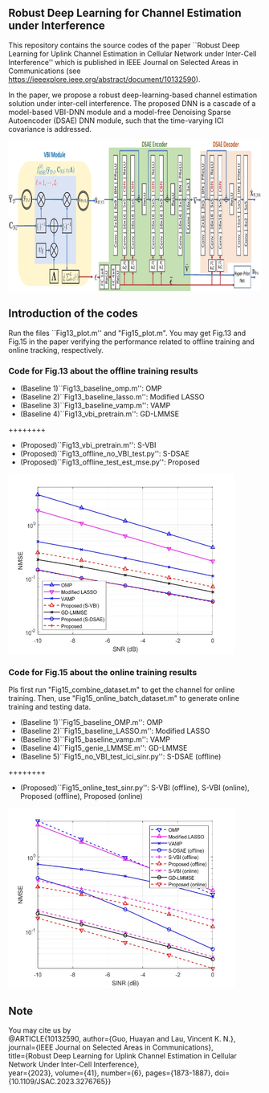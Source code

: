 ## Robust Deep Learning for Channel Estimation under Interference

This repository contains the source codes of the paper ``Robust Deep Learning for Uplink Channel Estimation in Cellular Network under Inter-Cell Interference'' which is published in IEEE Journal on Selected Areas in Communications (see <https://ieeexplore.ieee.org/abstract/document/10132590>).

In the paper, we propose a robust deep-learning-based channel estimation solution under inter-cell interference. The proposed DNN is a cascade of a model-based VBI-DNN module and a model-free Denoising Sparse Autoencoder (DSAE) DNN module, such that the time-varying ICI covariance is addressed. 

<img src="./propose_dnn.jpg" height="300" width="100%" >



## Introduction of the codes

Run the files ``Fig13_plot.m'' and "Fig15_plot.m". You may get Fig.13 and Fig.15 in the paper verifying the performance related to offline training and online tracking, respectively.


### Code for Fig.13 about the offline training results

+ (Baseline 1)``Fig13_baseline_omp.m'': OMP 
+ (Baseline 2)``Fig13_baseline_lasso.m'': Modified LASSO
+ (Baseline 3)``Fig13_baseline_vamp.m'':  VAMP
+ (Baseline 4)``Fig13_vbi_pretrain.m'': GD-LMMSE

++++++++
+ (Proposed)``Fig13_vbi_pretrain.m'': S-VBI
+ (Proposed)``Fig13_offline_no_VBI_test.py'': S-DSAE
+ (Proposed)``Fig13_offline_test_est_mse.py'': Proposed


<img src="./Fig13.jpg" height="360" width="450" >

### Code for Fig.15 about the online training results

Pls first run "Fig15_combine_dataset.m" to get the channel for online training. Then, use "Fig15_online_batch_dataset.m" to generate online training and testing data.

+ (Baseline 1)``Fig15_baseline_OMP.m'': OMP 
+ (Baseline 2)``Fig15_baseline_LASSO.m'': Modified LASSO
+ (Baseline 3)``Fig15_baseline_vamp.m'':  VAMP
+ (Baseline 4)``Fig15_genie_LMMSE.m'': GD-LMMSE
+ (Baseline 5)``Fig15_no_VBI_test_ici_sinr.py'': S-DSAE (offline)

++++++++
+ (Proposed)``Fig15_online_test_sinr.py'': S-VBI (offline), S-VBI (online), Proposed (offline), Proposed (online)

<img src="./Fig15.jpg" height="360" width="450" >


## Note
You may cite us by   
@ARTICLE{10132590,
  author={Guo, Huayan and Lau, Vincent K. N.}, 
  journal={IEEE Journal on Selected Areas in Communications},  
  title={Robust Deep Learning for Uplink Channel Estimation in Cellular Network Under Inter-Cell Interference},  
  year={2023}, 
  volume={41}, 
  number={6}, 
  pages={1873-1887}, 
  doi={10.1109/JSAC.2023.3276765}}
